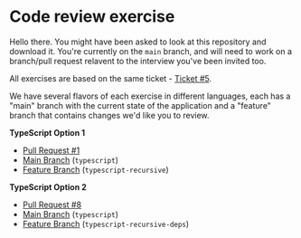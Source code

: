 # Code review exercise

Hello there. You might have been asked to look at this repository and download it. You're currently on the `main` branch, and will need to work on a branch/pull request relavent to the interview you've been invited too.

All exercises are based on the same ticket - [Ticket #5](https://github.com/snyk/snyk-code-review-exercise/issues/5).

We have several flavors of each exercise in different languages, each has a "main" branch with the current state of the application and a "feature" branch that contains changes we'd like you to review.

**TypeScript Option 1**

* [Pull Request #1](https://github.com/snyk/snyk-code-review-exercise/pull/1)
* [Main Branch](https://github.com/snyk/snyk-code-review-exercise/tree/typescript) (`typescript`)
* [Feature Branch](https://github.com/snyk/snyk-code-review-exercise/tree/transative-dependencies) (`typescript-recursive`)


**TypeScript Option 2**

* [Pull Request #8](https://github.com/snyk/snyk-code-review-exercise/pull/8)
* [Main Branch](https://github.com/snyk/snyk-code-review-exercise/tree/typescript) (`typescript`)
* [Feature Branch](https://github.com/snyk/snyk-code-review-exercise/tree/typescript-recursive-deps) (`typescript-recursive-deps`)
